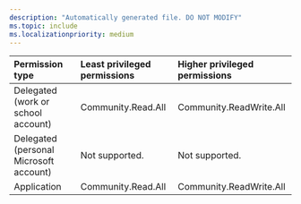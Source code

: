 ```yaml
---
description: "Automatically generated file. DO NOT MODIFY"
ms.topic: include
ms.localizationpriority: medium
---
```


|Permission type|Least privileged permissions|Higher privileged permissions|
|:---|:---|:---|
|Delegated (work or school account)|Community.Read.All|Community.ReadWrite.All|
|Delegated (personal Microsoft account)|Not supported.|Not supported.|
|Application|Community.Read.All|Community.ReadWrite.All|

